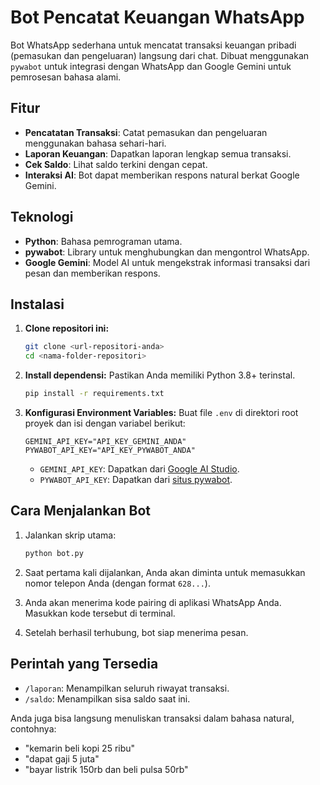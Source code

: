 # Bot Pencatat Keuangan WhatsApp

Bot WhatsApp sederhana untuk mencatat transaksi keuangan pribadi (pemasukan dan pengeluaran) langsung dari chat. Dibuat menggunakan `pywabot` untuk integrasi dengan WhatsApp dan Google Gemini untuk pemrosesan bahasa alami.

## Fitur

- **Pencatatan Transaksi**: Catat pemasukan dan pengeluaran menggunakan bahasa sehari-hari.
- **Laporan Keuangan**: Dapatkan laporan lengkap semua transaksi.
- **Cek Saldo**: Lihat saldo terkini dengan cepat.
- **Interaksi AI**: Bot dapat memberikan respons natural berkat Google Gemini.

## Teknologi

- **Python**: Bahasa pemrograman utama.
- **pywabot**: Library untuk menghubungkan dan mengontrol WhatsApp.
- **Google Gemini**: Model AI untuk mengekstrak informasi transaksi dari pesan dan memberikan respons.

## Instalasi

1.  **Clone repositori ini:**
    ```bash
    git clone <url-repositori-anda>
    cd <nama-folder-repositori>
    ```

2.  **Install dependensi:**
    Pastikan Anda memiliki Python 3.8+ terinstal.
    ```bash
    pip install -r requirements.txt
    ```

3.  **Konfigurasi Environment Variables:**
    Buat file `.env` di direktori root proyek dan isi dengan variabel berikut:
    ```
    GEMINI_API_KEY="API_KEY_GEMINI_ANDA"
    PYWABOT_API_KEY="API_KEY_PYWABOT_ANDA"
    ```
    - `GEMINI_API_KEY`: Dapatkan dari [Google AI Studio](https://aistudio.google.com/app/apikey).
    - `PYWABOT_API_KEY`: Dapatkan dari [situs pywabot](https://pywabot.com/).

## Cara Menjalankan Bot

1.  Jalankan skrip utama:
    ```bash
    python bot.py
    ```

2.  Saat pertama kali dijalankan, Anda akan diminta untuk memasukkan nomor telepon Anda (dengan format `628...`).

3.  Anda akan menerima kode pairing di aplikasi WhatsApp Anda. Masukkan kode tersebut di terminal.

4.  Setelah berhasil terhubung, bot siap menerima pesan.

## Perintah yang Tersedia

- `/laporan`: Menampilkan seluruh riwayat transaksi.
- `/saldo`: Menampilkan sisa saldo saat ini.

Anda juga bisa langsung menuliskan transaksi dalam bahasa natural, contohnya:
- "kemarin beli kopi 25 ribu"
- "dapat gaji 5 juta"
- "bayar listrik 150rb dan beli pulsa 50rb"
